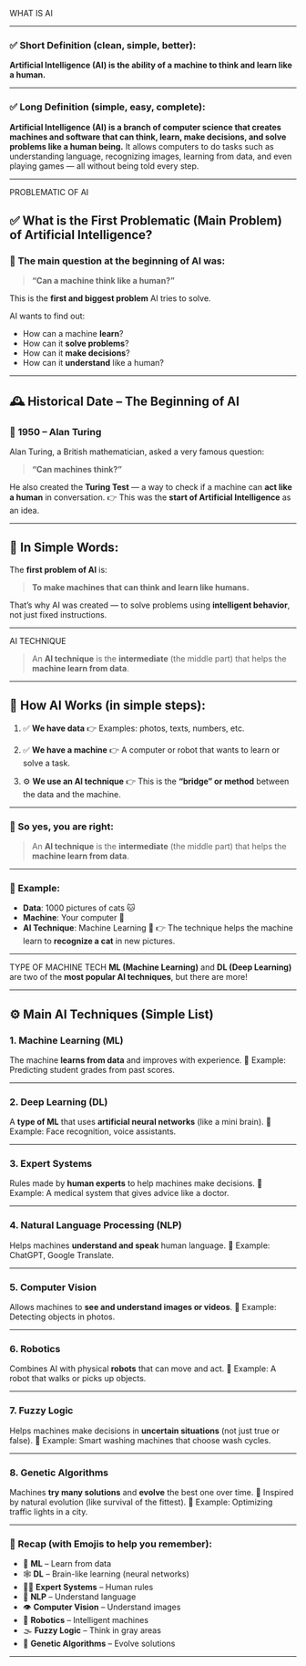 WHAT IS AI

---

### ✅ **Short Definition (clean, simple, better):**

**Artificial Intelligence (AI) is the ability of a machine to think and learn like a human.**

---

### ✅ **Long Definition (simple, easy, complete):**

**Artificial Intelligence (AI) is a branch of computer science that creates machines and software that can think, learn, make decisions, and solve problems like a human being.**
It allows computers to do tasks such as understanding language, recognizing images, learning from data, and even playing games — all without being told every step.

---

PROBLEMATIC OF AI


## ✅ **What is the First Problematic (Main Problem) of Artificial Intelligence?**

### 🎯 The main question at the beginning of AI was:

> **“Can a machine think like a human?”**

This is the **first and biggest problem** AI tries to solve.

AI wants to find out:

* How can a machine **learn**?
* How can it **solve problems**?
* How can it **make decisions**?
* How can it **understand** like a human?

---

## 🕰️ **Historical Date – The Beginning of AI**

### 📅 **1950 – Alan Turing**

Alan Turing, a British mathematician, asked a very famous question:

> **“Can machines think?”**

He also created the **Turing Test** — a way to check if a machine can **act like a human** in conversation.
👉 This was the **start of Artificial Intelligence** as an idea.

---

## 🧠 In Simple Words:

The **first problem of AI** is:

> **To make machines that can think and learn like humans.**

That’s why AI was created — to solve problems using **intelligent behavior**, not just fixed instructions.

---
AI TECHNIQUE


> An **AI technique** is the **intermediate** (the middle part) that helps the **machine learn from data**.
---

## 🔄 How AI Works (in simple steps):

1. ✅ **We have data**
   👉 Examples: photos, texts, numbers, etc.

2. ✅ **We have a machine**
   👉 A computer or robot that wants to learn or solve a task.

3. ⚙️ **We use an AI technique**
   👉 This is the **“bridge” or method** between the data and the machine.

---

### 🧠 So yes, you are right:

> An **AI technique** is the **intermediate** (the middle part) that helps the **machine learn from data**.

---

### 🔁 Example:

* **Data**: 1000 pictures of cats 🐱
* **Machine**: Your computer 🤖
* **AI Technique**: Machine Learning 🧠
  👉 The technique helps the machine learn to **recognize a cat** in new pictures.

---
TYPE OF MACHINE TECH
**ML (Machine Learning)** and **DL (Deep Learning)** are two of the **most popular AI techniques**, but there are more!

---

## ⚙️ **Main AI Techniques (Simple List)**

### 1. **Machine Learning (ML)**

The machine **learns from data** and improves with experience.
📌 Example: Predicting student grades from past scores.

---

### 2. **Deep Learning (DL)**

A **type of ML** that uses **artificial neural networks** (like a mini brain).
📌 Example: Face recognition, voice assistants.

---

### 3. **Expert Systems**

Rules made by **human experts** to help machines make decisions.
📌 Example: A medical system that gives advice like a doctor.

---

### 4. **Natural Language Processing (NLP)**

Helps machines **understand and speak** human language.
📌 Example: ChatGPT, Google Translate.

---

### 5. **Computer Vision**

Allows machines to **see and understand images or videos**.
📌 Example: Detecting objects in photos.

---

### 6. **Robotics**

Combines AI with physical **robots** that can move and act.
📌 Example: A robot that walks or picks up objects.

---

### 7. **Fuzzy Logic**

Helps machines make decisions in **uncertain situations** (not just true or false).
📌 Example: Smart washing machines that choose wash cycles.

---

### 8. **Genetic Algorithms**

Machines **try many solutions** and **evolve** the best one over time.
📌 Inspired by natural evolution (like survival of the fittest).
📌 Example: Optimizing traffic lights in a city.

---

### 🔁 Recap (with Emojis to help you remember):

* 🧠 **ML** – Learn from data
* 🕸️ **DL** – Brain-like learning (neural networks)
* 👨‍⚕️ **Expert Systems** – Human rules
* 💬 **NLP** – Understand language
* 👁️ **Computer Vision** – Understand images
* 🤖 **Robotics** – Intelligent machines
* 🌫️ **Fuzzy Logic** – Think in gray areas
* 🧬 **Genetic Algorithms** – Evolve solutions

---



